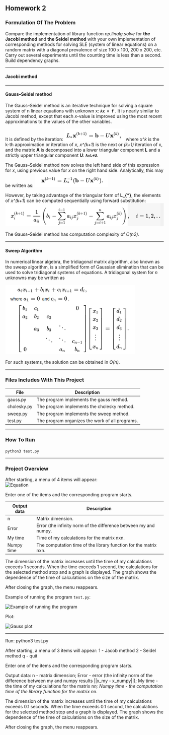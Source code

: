 ## Homework 2

### Formulation Of The Problem
Compare the implementation of library function *np.linalg.solve* for **the Jacobi method** and **the Seidel method** with your own implementation of corresponding methods for solving SLE (system of linear equations) on a random matrix with a diagonal prevalence of size 100 x 100, 200 x 200, etc. Carry out several experiments until the counting time is less than a second. Build dependency graphs. 

----------------

#### Jacobi method




----------------

#### Gauss–Seidel method 

The Gauss–Seidel method is an iterative technique for solving a square system of n linear equations with unknown x: **`Ax = f`** .
It is nearly similar to Jacobi method, except that each *x*-value is improved using the most recent approximations to the values of the other variables.

It is defined by the iteration: 
![Equation](../pics/eq3.png)
where *x^k* is the k-th approximation or iteration of *x*, *x^(k+1)* is the next or *(k+1)* iteration of x, and the matrix **A** is decomposed into a lower triangular component **L** and a strictly upper triangular component **U**: **`A=L+U`**.

The Gauss–Seidel method now solves the left hand side of this expression for *x*, using previous value for *x* on the right hand side. Analytically, this may be written as:
![Equation](../pics/eq4.png)

However, by taking advantage of the triangular form of **L_{*}**, the elements of *x^(k+1)* can be computed sequentially using forward substitution:
![Equation](../pics/eq5.png)

The Gauss–Seidel method has computation complexity of *O(n2)*.

----------------

#### Sweep Algorithm
In numerical linear algebra, the tridiagonal matrix algorithm, also known as the sweep algorithm, is a simplified form of Gaussian elimination that can be used to solve tridiagonal systems of equations. A tridiagonal system for *n* unknowns may be written as

![Equation](../pics/eq2.png)

For such systems, the solution can be obtained in *O(n)*.

----------------

### Files Includes With This Project
  File          | Description
  ------------- | -------------
  gauss.py      | The program implements the gauss method.
  cholesky.py   | The program implements the cholesky method.
  sweep.py      | The program implements the sweep method.
  test.py       | The program organizes the work of all programs.

----------------

### How To Run
```python3 test.py```

----------------

### Project Overview 

After starting, a menu of 4 items will appear:  
              ![Equation](../pics/choose.png)


Enter one of the items and the corresponding program starts.

  Output data   | Description
  ------------- | -------------
  n             | Matrix dimension.
  Error         | Error (the infinity norm of the difference between my and numpy.
  My time       | Time of my calculations for the matrix nxn.
  Numpy time    | The computation time of the library function for the matrix nxn.

The dimension of the matrix increases until the time of my calculations exceeds 
1 seconds. When the time exceeds 1 second, the calculations for the selected 
method stop and a graph is displayed. The graph shows the dependence of the time 
of calculations on the size of the matrix.

After closing the graph, the menu reappears.

Example of running the program `test.py`:

 ![](../pics/example.png 'Example of running the program')

Plot:

 ![](gauss_plot.jpg 'Gauss plot')

----------------




Run:
        python3 test.py

After starting, a menu of 3 items will appear: 
    1 - Jacob method
    2 - Seidel method
    q - quit

Enter one of the items and the corresponding program starts.

Output data:
    n              - matrix dimension;
    Error          - error (the infinity norm of the difference between my and numpy 
                     results ||x_my - x_numpy||); 
    My time        - the time of my calculations for the matrix n*n;
    Numpy time     - the computation time of the library function for the matrix n*n.

The dimension of the matrix increases until the time of my calculations exceeds 
0.1 seconds. When the time exceeds 0.1 second, the calculations for the selected 
method stop and a graph is displayed. The graph shows the dependence of the time 
of calculations on the size of the matrix.

After closing the graph, the menu reappears.
